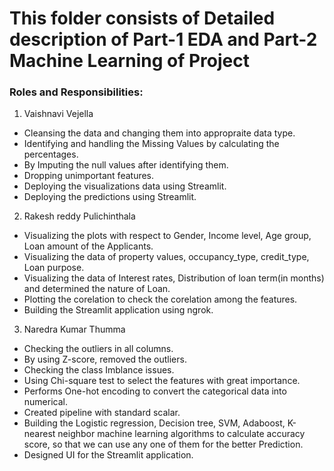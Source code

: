 # This folder consists of Detailed description of Part-1 EDA and Part-2 Machine Learning of Project

### Roles and Responsibilities:

1. Vaishnavi Vejella
- Cleansing the data and changing them into appropraite data type.
- Identifying and handling the Missing Values by calculating the percentages.
- By Imputing the null values after identifying them.
- Dropping unimportant features.
- Deploying the visualizations data using Streamlit.
- Deploying the predictions using Streamlit.

2. Rakesh reddy Pulichinthala
- Visualizing the plots with respect to Gender, Income level, Age group, Loan amount of the Applicants.
- Visualizing the data of property values, occupancy_type, credit_type, Loan purpose.
- Visualizing the data of Interest rates, Distribution of loan term(in months) and determined the nature of Loan.
- Plotting the corelation to check the corelation among the features.
- Building the Streamlit application using ngrok.

3. Naredra Kumar Thumma
- Checking the outliers in all columns.
- By using Z-score, removed the outliers.
- Checking the class Imblance issues.
- Using Chi-square test to select the features with great importance.
- Performs One-hot encoding to convert the categorical data into numerical.
- Created pipeline with standard scalar.
- Building the Logistic regression, Decision tree, SVM, Adaboost, K-nearest neighbor machine learning algorithms to calculate accuracy score, so that we can use any one of them for the better Prediction.
- Designed UI for the Streamlit application.
